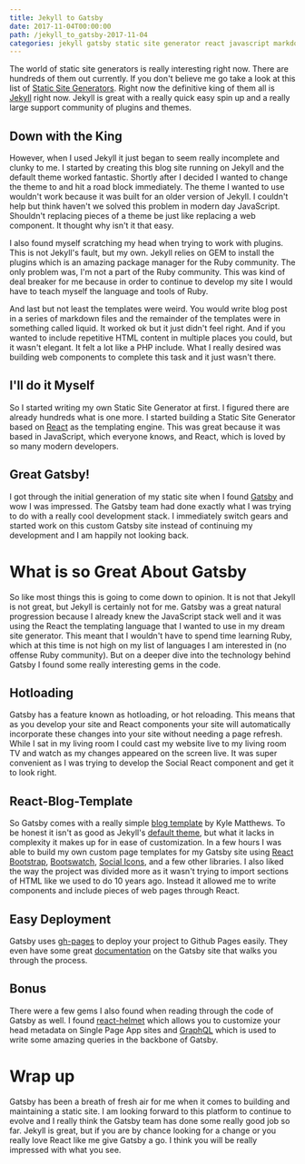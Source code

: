 ```yaml
---
title: Jekyll to Gatsby
date: 2017-11-04T00:00:00
path: /jekyll_to_gatsby-2017-11-04
categories: jekyll gatsby static site generator react javascript markdown
---
```

The world of static site generators is really interesting right now.  There are hundreds of them out currently.  If you don't believe me go take a look at this list of [Static Site Generators](https://staticsitegenerators.net/).  Right now the definitive king of them all is [Jekyll](https://jekyllrb.com/) right now.  Jekyll is great with a really quick easy spin up and a really large support community of plugins and themes.

## Down with the King
However, when I used Jekyll it just began to seem really incomplete and clunky to me.  I started by creating this blog site running on Jekyll and the default theme worked fantastic.  Shortly after I decided I wanted to change the theme to and hit a road block immediately.  The theme I wanted to use wouldn't work because it was built for an older version of Jekyll.  I couldn't help but think haven't we solved this problem in modern day JavaScript.  Shouldn't replacing pieces of a theme be just like replacing a web component.  It thought why isn't it that easy.

I also found myself scratching my head when trying to work with plugins.  This is not Jekyll's fault, but my own.  Jekyll relies on GEM to install the plugins which is an amazing package manager for the Ruby community.  The only problem was, I'm not a part of the Ruby community.  This was kind of deal breaker for me because in order to continue to develop my site I would have to teach myself the language and tools of Ruby.

And last but not least the templates were weird.  You would write blog post in a series of markdown files and the remainder of the templates were in something called liquid.  It worked ok but it just didn't feel right.  And if you wanted to include repetitive HTML content in multiple places you could, but it wasn't elegant.  It felt a lot like a PHP include.  What I really desired was building web components to complete this task and it just wasn't there.

## I'll do it Myself
So I started writing my own Static Site Generator at first.  I figured there are already hundreds what is one more.  I started building a Static Site Generator based on [React](https://reactjs.org/) as the templating engine.  This was great because it was based in JavaScript, which everyone knows, and React, which is loved by so many modern developers.

## Great Gatsby!
I got through the initial generation of my static site when I found [Gatsby](https://www.gatsbyjs.org/) and wow I was impressed.  The Gatsby team had done exactly what I was trying to do with a really cool development stack.  I immediately switch gears and started work on this custom Gatsby site instead of continuing my development and I am happily not looking back.

# What is so Great About Gatsby
So like most things this is going to come down to opinion.  It is not that Jekyll is not great, but Jekyll is certainly not for me.  Gatsby was a great natural progression because I already knew the JavaScript stack well and it was using the React the templating language that I wanted to use in my dream site generator.  This meant that I wouldn't have to spend time learning Ruby, which at this time is not high on my list of languages I am interested in (no offense Ruby community).  But on a deeper dive into the technology behind Gatsby I found some really interesting gems in the code.

## Hotloading
Gatsby has a feature known as hotloading, or hot reloading.  This means that as you develop your site and React components your site will automatically incorporate these changes into your site without needing a page refresh.  While I sat in my living room I could cast my website live to my living room TV and watch as my changes appeared on the screen live.  It was super convenient as I was trying to develop the Social React component and get it to look right.

## React-Blog-Template 
So Gatsby comes with a really simple [blog template](https://github.com/gatsbyjs/gatsby-starter-blog) by Kyle Matthews.  To be honest it isn't as good as Jekyll's [default theme](https://github.com/jekyll/minima), but what it lacks in complexity it makes up for in ease of customization.  In a few hours I was able to build my own custom page templates for my Gatsby site using [React Bootstrap](https://react-bootstrap.github.io/), [Bootswatch](https://bootswatch.com/), [Social Icons](https://github.com/AVVS/react-social-icons), and a few other libraries.  I also liked the way the project was divided more as it wasn't trying to import sections of HTML like we used to do 10 years ago.  Instead it allowed me to write components and include pieces of web pages through React.

## Easy Deployment
Gatsby uses [gh-pages](https://www.npmjs.com/package/gh-pages) to deploy your project to Github Pages easily.  They even have some great [documentation](https://www.gatsbyjs.org/docs/deploy-gatsby/) on the Gatsby site that walks you through the process.

## Bonus
There were a few gems I also found when reading through the code of Gatsby as well.  I found [react-helmet](https://github.com/nfl/react-helmet) which allows you to customize your head metadata on Single Page App sites and [GraphQL](http://graphql.org/) which is used to write some amazing queries in the backbone of Gatsby.

# Wrap up
Gatsby has been a breath of fresh air for me when it comes to building and maintaining a static site.  I am looking forward to this platform to continue to evolve and I really think the Gatsby team has done some really good job so far.  Jekyll is great, but if you are by chance looking for a change or you really love React like me give Gatsby a go.  I think you will be really impressed with what you see.
